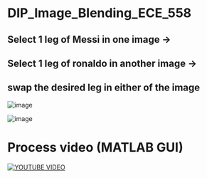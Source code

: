 # DIP_Image_Blending_ECE_558

## Select 1 leg of Messi in one image ->
## Select 1 leg of ronaldo in another image ->
## swap the desired leg in either of the image

![image](https://user-images.githubusercontent.com/32337334/207759347-3f95db47-9e6f-4435-b485-76d1596d4b92.png)

![image](https://user-images.githubusercontent.com/32337334/207759464-e25f7607-bcce-40e4-a9b7-37d4250dc2b9.png)

# Process video (MATLAB GUI)

[![YOUTUBE VIDEO](https://user-images.githubusercontent.com/32337334/207758692-d92bbe19-668f-4555-a938-6ab7cea1247b.png)](https://www.youtube.com/watch?v=oW0Crpanzu8)

